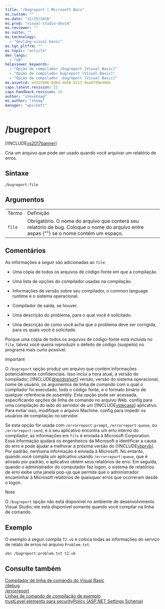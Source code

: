 ```yaml
---
title: "/bugreport | Microsoft Docs"
ms.custom: ""
ms.date: "12/15/2016"
ms.prod: "visual-studio-dev14"
ms.reviewer: ""
ms.suite: ""
ms.technology: 
  - "devlang-visual-basic"
ms.tgt_pltfrm: ""
ms.topic: "article"
dev_langs: 
  - "VB"
helpviewer_keywords: 
  - "Opção de compilador /bugreport [Visual Basic]"
  - "Opção de compilador bugreport [Visual Basic]"
  - "Opção de compilador -bugreport [Visual Basic]"
ms.assetid: e4325406-8dbd-4b48-b311-9ee0799e48bb
caps.latest.revision: 22
caps.handback.revision: 22
author: "stevehoag"
ms.author: "shoag"
manager: "wpickett"
---
```

# /bugreport
[!INCLUDE[vs2017banner](../../../csharp/includes/vs2017banner.md)]

Cria um arquivo que pode ser usado quando você arquivar um relatório de erros.  
  
## Sintaxe  
  
```  
/bugreport:file  
```  
  
## Argumentos  
  
|||  
|-|-|  
|Termo|Definição|  
|`file`|Obrigatório.  O nome do arquivo que conterá seu relatório de bug.  Coloque o nome do arquivo entre aspas \(""\) se o nome contém um espaço.|  
  
## Comentários  
 As informações a seguir são adicionadas ao `file`:  
  
-   Uma cópia de todos os arquivos de código\-fonte em que a compilação.  
  
-   Uma lista de opções do compilador usadas na compilação.  
  
-   Informações de versão sobre seu compilador, o common language runtime e o sistema operacional.  
  
-   Compilador de saída, se houver.  
  
-   Uma descrição do problema, para o qual você é solicitado.  
  
-   Uma descrição de como você acha que o problema deve ser corrigida, para os quais você é solicitado.  
  
 Porque uma cópia de todos os arquivos de código\-fonte está incluída no `file`, talvez você queira reproduzir o defeito de código \(suspeito\) no programa mais curto possível.  
  
> [!IMPORTANT]
>  O `/bugreport` opção produz um arquivo que contém informações potencialmente confidenciais.  Isso inclui a hora atual, a versão do compilador, [!INCLUDE[dnprdnshort](../../../csharp/getting-started/includes/dnprdnshort_md.md)] versão, versão do sistema operacional, nome de usuário, os argumentos de linha de comando com o qual o compilador foi executado, todo o código fonte, e o formato binário de qualquer referência de assembly.  Esta opção pode ser acessada, especificando opções de linha de comando no arquivo Web. config para uma compilação do lado do servidor de um [!INCLUDE[vstecasp](../../../visual-basic/developing-apps/programming/drives-directories-files/includes/vstecasp_md.md)] aplicativo.  Para evitar isso, modifique o arquivo Machine. config para impedir os usuários de compilação no servidor.  
  
 Se esta opção for usada com `/errorreport:prompt`, `/errorreport:queue`, ou `/errorreport:send`, e o seu aplicativo encontra um erro interno do compilador, as informações em `file` é enviada à Microsoft Corporation.  Essa informação ajudará os engenheiros da Microsoft a identificar a causa do erro e pode ajudar a melhorar a próxima versão do [!INCLUDE[vbprvb](../../../csharp/programming-guide/concepts/linq/includes/vbprvb_md.md)].  Por padrão, nenhuma informação é enviada à Microsoft.  No entanto, quando você compila um aplicativo usando `/errorreport:queue`, que é ativado por padrão, o aplicativo obtém seus relatórios de erro.  Em seguida, quando o administrador do computador faz logon, o sistema de relatórios de erro exibe uma janela pop\-up que permite que o administrador encaminhar à Microsoft relatórios de quaisquer erros que ocorreram desde o logon.  
  
> [!NOTE]
>  O `/bugreport` opção não está disponível no ambiente de desenvolvimento Visual Studio; ele está disponível somente quando você compilar na linha de comando.  
  
## Exemplo  
 O exemplo a seguir compila `T2.vb` e coloca todas as informações do serviço de relato de erros no arquivo `Problem.txt`.  
  
```  
vbc /bugreport:problem.txt t2.vb  
```  
  
## Consulte também  
 [Compilador de linha de comando do Visual Basic](../../../visual-basic/reference/command-line-compiler/index.md)   
 [\/debug](../../../visual-basic/reference/command-line-compiler/debug.md)   
 [\/errorreport](../../../visual-basic/reference/command-line-compiler/errorreport.md)   
 [Linhas de comando de compilação de exemplo](../../../visual-basic/reference/command-line-compiler/sample-compilation-command-lines.md)   
 [trustLevel elemento para securityPolicy \(ASP.NET Settings Schema\)](http://msdn.microsoft.com/pt-br/729ab04c-03da-4ee5-86b1-be9d08a09369)